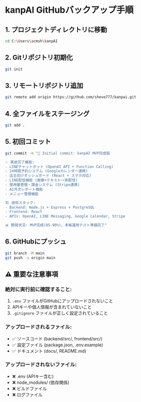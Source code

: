 # kanpAI GitHubバックアップ手順

## 1. プロジェクトディレクトリに移動
```bash
cd C:\Users\acmsh\kanpAI
```

## 2. Gitリポジトリ初期化
```bash
git init
```

## 3. リモートリポジトリ追加
```bash
git remote add origin https://github.com/sheve777/kanpai.git
```

## 4. 全ファイルをステージング
```bash
git add .
```

## 5. 初回コミット
```bash
git commit -m "🚀 Initial commit: kanpAI MVP完成版

✨ 実装完了機能:
- LINEチャットボット (OpenAI API + Function Calling)
- 24時間予約システム (Googleカレンダー連携)
- 店主向けダッシュボード (React + スマホ対応)
- LINE配信機能 (画像+テキスト一斉配信)
- 使用量管理・課金システム (Stripe連携)
- AI月次レポート機能
- メニュー管理機能

🏗️ 技術スタック:
- Backend: Node.js + Express + PostgreSQL
- Frontend: React
- APIs: OpenAI, LINE Messaging, Google Calendar, Stripe

📊 開発状況: MVP完成(85-90%)、本格運用テスト準備完了"
```

## 6. GitHubにプッシュ
```bash
git branch -M main
git push -u origin main
```

## ⚠️ 重要な注意事項

### 絶対に実行前に確認すること:
1. `.env` ファイルがGitHubにアップロードされないこと
2. APIキーや個人情報が含まれていないこと
3. `.gitignore` ファイルが正しく設定されていること

### アップロードされるファイル:
- ✅ ソースコード (backend/src/, frontend/src/)
- ✅ 設定ファイル (package.json, .env.example)
- ✅ ドキュメント (docs/, README.md)

### アップロードされないファイル:
- ❌ .env (APIキー含む)
- ❌ node_modules/ (依存関係)
- ❌ ビルドファイル
- ❌ ログファイル
